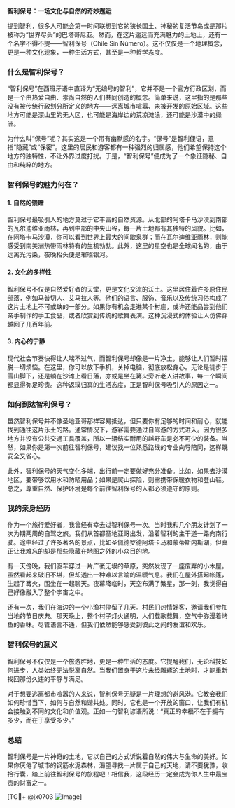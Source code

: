 **智利保号：一场文化与自然的奇妙邂逅**

提到智利，很多人可能会第一时间联想到它的狭长国土、神秘的复活节岛或是那片被称为“世界尽头”的巴塔哥尼亚。然而，在这片遥远而充满魅力的土地上，还有一个名字不得不提——智利保号（Chile Sin Número）。这不仅仅是一个地理概念，更是一种文化现象，一种生活方式，甚至是一种哲学态度。

### 什么是智利保号？

“智利保号”在西班牙语中直译为“无编号的智利”，它并不是一个官方行政区划，而是一个由热爱自由、崇尚自然的人们共同创造的概念。简单来说，这里指的是那些没有被传统行政划分所定义的地方——远离城市喧嚣、未被开发的原始区域。这些地方可能是深山里的无人区，也可能是海岸边的荒凉滩涂，还可能是沙漠中的绿洲。

为什么叫“保号”呢？其实这是一个带有幽默感的名字。“保号”是智利俚语，意指“隐藏”或“保密”。这里的居民和游客都有一种强烈的归属感，他们希望保持这个地方的独特性，不让外界过度打扰。于是，“智利保号”便成为了一个象征隐秘、自由和纯粹的地方。

### 智利保号的魅力何在？

#### 1. **自然的馈赠**
智利保号最吸引人的地方莫过于它丰富的自然资源。从北部的阿塔卡马沙漠到南部的瓦尔迪维亚雨林，再到中部的中央山谷，每一片土地都有其独特的风貌。比如，在阿塔卡马沙漠，你可以看到世界上最大的间歇泉群；而在瓦尔迪维亚雨林，则能感受到南美洲热带雨林特有的生机勃勃。此外，这里的星空也是全球闻名的，由于远离光污染，夜晚抬头便是璀璨银河。

#### 2. **文化的多样性**
智利保号不仅是自然爱好者的天堂，更是文化交流的沃土。这里居住着许多原住民部落，例如马普切人、艾马拉人等。他们的语言、服饰、音乐以及传统习俗构成了这片土地上不可或缺的一部分。如果你有机会走进某个村庄，或许还能品尝到他们亲手制作的手工食品，或者欣赏到传统的歌舞表演。这种沉浸式的体验让人仿佛穿越回了几百年前。

#### 3. **内心的宁静**
现代社会节奏快得让人喘不过气，而智利保号却像是一片净土，能够让人们暂时摆脱一切烦恼。在这里，你可以放下手机，关掉电脑，彻底放松身心。无论是徒步于雪山脚下，还是躺在沙滩上看日落，亦或是坐在篝火旁听老人讲故事，每一个瞬间都显得弥足珍贵。这种返璞归真的生活态度，正是智利保号吸引人的原因之一。

### 如何到达智利保号？

虽然智利保号并不像圣地亚哥那样容易抵达，但只要你有足够的时间和耐心，就能找到通往这片乐土的路。通常情况下，游客需要通过自驾游的方式进入。因为很多地方并没有公共交通工具覆盖，所以一辆结实耐用的越野车是必不可少的装备。当然，如果你是第一次前往智利保号，建议找一位熟悉路线的专业向导陪同，这样既安全又省心。

此外，智利保号的天气变化多端，出行前一定要做好充分准备。比如，如果去沙漠地区，要带够饮用水和防晒用品；如果是爬山探险，则需携带保暖衣物和登山鞋。总之，尊重自然、保护环境是每个前往智利保号的人都必须遵守的原则。

### 我的亲身经历

作为一个旅行爱好者，我曾经有幸去过智利保号一次。当时我和几个朋友计划了一次为期两周的自驾之旅。我们从首都圣地亚哥出发，沿着智利的主干道一路向南行驶。途中经过了许多著名的景点，比如圣佩德罗德阿塔卡马和蒙蒂斯内斯湖，但真正让我难忘的却是那些隐藏在地图之外的小众目的地。

有一天傍晚，我们驱车穿过一片广袤无垠的草原，突然发现了一座废弃的小木屋。虽然看起来破旧不堪，但却透出一种难以言喻的温暖气息。我们在屋外搭起帐篷，生起了篝火，围坐在一起聊天。夜幕降临时，天空布满了繁星，那一刻，我觉得自己好像融入了整个宇宙之中。

还有一次，我们在海边的一个小渔村停留了几天。村民们热情好客，邀请我们参加当地的节日庆典。那天晚上，整个村子灯火通明，人们载歌载舞，空气中弥漫着烤鱼的香味。尽管语言不通，但我们依然能够感受到彼此之间的友谊和欢乐。

### 智利保号的意义

智利保号不仅仅是一个旅游胜地，更是一种生活的态度。它提醒我们，无论科技如何进步，人类始终无法脱离自然。当我们置身于这片未经雕琢的土地时，才能重新找回那份久违的平静与满足。

对于想要逃离都市喧嚣的人来说，智利保号无疑是一片理想的避风港。它教会我们如何珍惜当下，如何与自然和谐共处。同时，它也是一个开放的窗口，让我们有机会接触到不同的文化和价值观。正如一句智利谚语所说：“真正的幸福不在于拥有多少，而在于享受多少。”

### 总结

智利保号是一片神奇的土地，它以自己的方式诉说着自然的伟大与生命的美好。如果你厌倦了城市的钢筋水泥森林，渴望寻找一片属于自己的天地，请不要犹豫，收拾行囊，踏上前往智利保号的旅程吧！相信我，这段经历一定会成为你人生中最宝贵的财富之一。

[TG💪+ @jx0703 ![Image](https://github.com/user-attachments/assets/dbca1d08-cadb-493c-b0ec-ad6f7a83f270)]